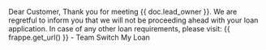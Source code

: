 Dear Customer, Thank you for meeting {{ doc.lead_owner }}. We are regretful to inform you that we will not be proceeding ahead with your loan application. In case of any other loan requirements, please visit: {{ frappe.get_url() }} - Team Switch My Loan